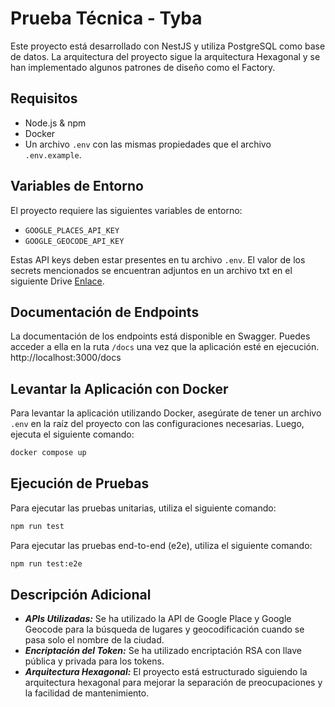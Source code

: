 # Prueba Técnica - Tyba

Este proyecto está desarrollado con NestJS y utiliza PostgreSQL como base de datos. La arquitectura del proyecto sigue la arquitectura Hexagonal y se han implementado algunos patrones de diseño como el Factory.

## Requisitos

- Node.js & npm
- Docker
- Un archivo `.env` con las mismas propiedades que el archivo `.env.example`.

## Variables de Entorno

El proyecto requiere las siguientes variables de entorno:

- `GOOGLE_PLACES_API_KEY`
- `GOOGLE_GEOCODE_API_KEY`

Estas API keys deben estar presentes en tu archivo `.env`. El valor de los secrets mencionados se encuentran adjuntos en un archivo txt en el siguiente Drive [Enlace](https://drive.google.com/file/d/1phHddFj0RIhHzdO4ZjZbl0eYtvixUABL/view?usp=sharing).

## Documentación de Endpoints

La documentación de los endpoints está disponible en Swagger. Puedes acceder a ella en la ruta `/docs` una vez que la aplicación esté en ejecución.
http://localhost:3000/docs

## Levantar la Aplicación con Docker

Para levantar la aplicación utilizando Docker, asegúrate de tener un archivo `.env` en la raíz del proyecto con las configuraciones necesarias. Luego, ejecuta el siguiente comando:

```sh
docker compose up
```

## Ejecución de Pruebas

Para ejecutar las pruebas unitarias, utiliza el siguiente comando:

```sh
npm run test
```

Para ejecutar las pruebas end-to-end (e2e), utiliza el siguiente comando:

```sh
npm run test:e2e
```

## Descripción Adicional

- ***APIs Utilizadas:*** Se ha utilizado la API de Google Place y Google Geocode para la búsqueda de lugares y geocodificación cuando se pasa solo el nombre de la ciudad.
- ***Encriptación del Token:*** Se ha utilizado encriptación RSA con llave pública y privada para los tokens.
- ***Arquitectura Hexagonal:*** El proyecto está estructurado siguiendo la arquitectura hexagonal para mejorar la separación de preocupaciones y la facilidad de mantenimiento.
